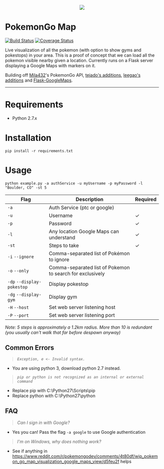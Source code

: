 <p align="center">
<img src="https://cloud.githubusercontent.com/assets/7145349/16916971/6bd3343a-4cb4-11e6-86cc-e3bc9399a9b0.png">
</p>

# PokemonGo Map

[![Build Status](https://travis-ci.org/AHAAAAAAA/PokemonGo-Map.svg?branch=master)](https://travis-ci.org/AHAAAAAAA/PokemonGo-Map)  [![Coverage Status](https://coveralls.io/repos/github/AHAAAAAAA/PokemonGo-Map/badge.svg?branch=master)](https://coveralls.io/github/AHAAAAAAA/PokemonGo-Map?branch=master)

Live visualization of all the pokemon (with option to show gyms and pokestops) in your area. This is a proof of concept that we can load all the pokemon visible nearby given a location. Currently runs on a Flask server displaying a Google Maps with markers on it.

Building off [Mila432](https://github.com/Mila432/Pokemon_Go_API)'s PokemonGo API, [tejado's additions](https://github.com/tejado/pokemongo-api-demo), [leegao's additions](https://github.com/leegao/pokemongo-api-demo/tree/simulation) and [Flask-GoogleMaps](https://github.com/rochacbruno/Flask-GoogleMaps).

---

# Requirements
* Python 2.7.x

# Installation
`pip install -r requirements.txt`

# Usage
`python example.py -a authService -u myUsername -p myPassword -l "Boulder, CO" -st 5`

| Flag                       | Description                                               | Required | 
|----------------------------|-----------------------------------------------------------|----------| 
| `-a`                       | Auth Service (ptc or google)                              |          | 
| `-u`                       | Username                                                  | ✓        | 
| `-p`                       | Password                                                  | ✓        | 
| `-l`                       | Any location Google Maps can understand                   | ✓        | 
| `-st`                      | Steps to take                                             | ✓        | 
| `-i` `--ignore`            | Comma-separated list of Pokémon to ignore                 |          | 
| `-o` `--only`              | Comma-separated list of Pokemon to search for exclusively |          | 
| `-dp` `--display-pokestop` | Display pokestop                                          |          | 
| `-dg` `--display-gym`      | Display gym                                               |          | 
| `-H` `--host`              | Set web server listening host                             |          | 
| `-P` `--port`              | Set web server listening port                             |          | 

_Note:
5 steps is approximately a 1.2km radius. More than 10 is redundant (you usually can't walk that far before despawn anyway)_



## Common Errors
> _`Exception, e <- Invalid syntax.`_

* You are using python 3, download python 2.7 instead.


> _`pip or python is not recognized as an internal or external command`_

* Replace pip with C:\Python27\Scripts\pip
* Replace python with C:\Python27\python

## FAQ
> _Can I sign in with Google?_

* Yes you can! Pass the flag `-a google` to use Google authentication

> _I'm on Windows, why does nothing work?_

* See if anything in https://www.reddit.com/r/pokemongodev/comments/4t80df/wip_pokemon_go_map_visualization_google_maps_view/d5feu2f helps
